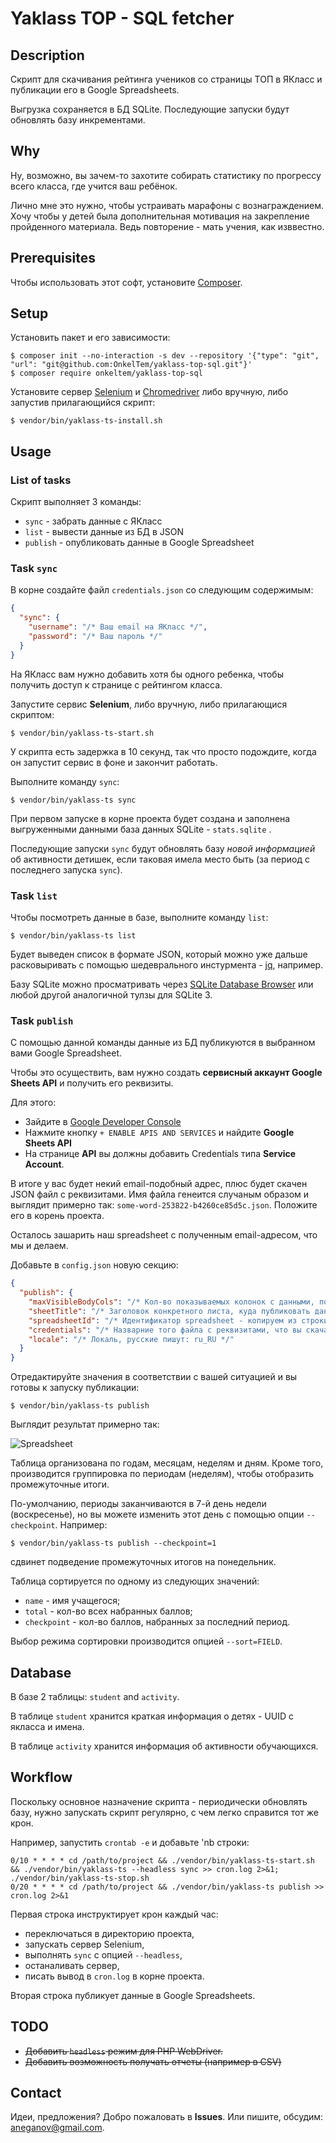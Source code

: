 # Yaklass TOP - SQL fetcher

## Description

Скрипт для скачивания рейтинга учеников со страницы ТОП в ЯКласс и публикации
его в Google Spreadsheets.

Выгрузка сохраняется в БД SQLite. Последующие запуски будут обновлять базу инкрементами.

## Why

Ну, возможно, вы зачем-то захотите собирать статистику по прогрессу всего класса,
где учится ваш ребёнок.

Лично мне это нужно, чтобы устраивать марафоны с вознаграждением. Хочу чтобы
у детей была дополнительная мотивация на закрепление пройденного материала.
Ведь повторение - мать учения, как изввестно.

## Prerequisites

Чтобы использовать этот софт, установите [Composer](https://getcomposer.org/).

## Setup

Установить пакет и его зависимости:

```
$ composer init --no-interaction -s dev --repository '{"type": "git", "url": "git@github.com:OnkelTem/yaklass-top-sql.git"}'
$ composer require onkeltem/yaklass-top-sql
```

Установите сервер [Selenium](http://selenium-release.storage.googleapis.com/index.html)
и [Chromedriver](https://sites.google.com/a/chromium.org/chromedriver/downloads) либо вручную,
либо запустив прилагающийся скрипт:

```
$ vendor/bin/yaklass-ts-install.sh
```

## Usage

### List of tasks

Скрипт выполняет 3 команды:

* `sync` - забрать данные с ЯКласс
* `list` - вывести данные из БД в JSON
* `publish` - опубликовать данные в Google Spreadsheet

### Task `sync`

В корне создайте файл `credentials.json` со следующим содержимым:

```json
{
  "sync": {
    "username": "/* Ваш email на ЯКласс */",
    "password": "/* Ваш пароль */"
  }
}
```

На ЯКласс вам нужно добавить хотя бы одного ребенка, чтобы получить доступ к странице с рейтингом класса.

Запустите сервис **Selenium**, либо вручную, либо прилагающися скриптом:

```
$ vendor/bin/yaklass-ts-start.sh
```

У скрипта есть задержка в 10 секунд, так что просто подождите, когда он запустит сервис в фоне и закончит работать.

Выполните команду `sync`:

```
$ vendor/bin/yaklass-ts sync
```

При первом запуске в корне проекта будет создана и заполнена выгруженными данными база данных
SQLite - `stats.sqlite` .

Последующие запуски `sync` будут обновлять базу *новой информацией* об активности
детишек, если таковая имела место быть (за период с последнего запуска `sync`). 

### Task `list`

Чтобы посмотреть данные в базе, выполните команду `list`:

```
$ vendor/bin/yaklass-ts list
```

Будет выведен список в формате JSON, который можно уже дальше расковыривать с помощью
шедеврального инстурмента - [jq](https://stedolan.github.io/jq/), например.

Базу SQLite можно просматривать через
[SQLite Database Browser](https://sqlitebrowser.org/) или любой другой аналогичной
тулзы для SQLite 3.

### Task `publish`

С помощью данной команды данные из БД публикуются в выбранном вами Google Spreadsheet.

Чтобы это осуществить, вам нужно создать **сервисный аккаунт Google Sheets API** и
получить его реквизиты.

Для этого:

* Зайдите в [Google Developer Console](https://console.developers.google.com/)
* Нажмите кнопку `+ ENABLE APIS AND SERVICES` и найдите **Google Sheets API**
* На странице **API** вы должны добавить Credentials типа **Service Account**.

В итоге у вас будет некий email-подобный адрес, плюс будет скачен JSON файл с реквизитами.
Имя файла генеится случаным образом и выглядит примерно так: `some-word-253822-b4260ce85d5c.json`.
Положите его в корень проекта.

Осталось зашарить наш spreadsheet с полученным email-адресом, что мы и делаем.

Добавьте в `config.json` новую секцию:

```json
{
  "publish": {
    "maxVisibleBodyCols": "/* Кол-во показываемых колонок с данными, по-умолчанию: 50 */",
    "sheetTitle": "/* Заголовок конкретного листа, куда публиковать данные */",
    "spreadsheetId": "/* Идентификатор spreadsheet - копируем из строки адреса */",
    "credentials": "/* Назварние того файла с реквизитами, что вы скачали, например: some-word-253822-b4260ce85d5c.json */",
    "locale": "/* Локаль, русские пишут: ru_RU */"
  }
}
```

Отредактируйте значения в соответствии с вашей ситуацией и вы готовы к запуску публикации:

```
$ vendor/bin/yaklass-ts publish
```

Выглядит результат примерно так:

![Spreadsheet](https://i.gyazo.com/e96e34aaa32b2052baa9802a85462b32.png)

Таблица организована по годам, месяцам, неделям и дням.
Кроме того, производится группировка по периодам (неделям), чтобы
отобразить промежуточные итоги.

По-умолчанию, периоды заканчиваются в 7-й день недели (воскресенье),
но вы можете изменить этот день с помощью опции `--checkpoint`. Например:

```
$ vendor/bin/yaklass-ts publish --checkpoint=1
```

сдвинет подведение промежуточных итогов на понедельник.

Таблица сортируется по одному из следующих значений:

* `name` - имя учащегося;
* `total` - кол-во всех набранных баллов;
* `checkpoint` - кол-во баллов, набранных за последний период.

Выбор режима сортировки производится опцией `--sort=FIELD`.


## Database

В базе 2 таблицы: `student` and `activity`.

В таблице `student` хранится краткая информация о детях - UUID с якласса и имена.

В таблице `activity` хранится информация об активности обучающихся.

## Workflow

Поскольку основное назначение скрипта - периодически обновлять базу, нужно
запускать скрипт регулярно, с чем легко справится тот же крон.

Например, запустить `crontab -e` и добавьте 'nb строки:
 
```
0/10 * * * * cd /path/to/project && ./vendor/bin/yaklass-ts-start.sh && ./vendor/bin/yaklass-ts --headless sync >> cron.log 2>&1; ./vendor/bin/yaklass-ts-stop.sh
0/20 * * * * cd /path/to/project && ./vendor/bin/yaklass-ts publish >> cron.log 2>&1
```

Первая строка инструктирует крон каждый час:

* переключаться в директорию проекта,
* запускать сервер Selenium,
* выполнять `sync` с опцией `--headless`,
* останаливать сервер,
* писать вывод в `cron.log` в корне проекта.

Вторая строка публикует данные в Google Spreadsheets.

## TODO

* ~~Добавить `headless` режим для PHP WebDriver.~~
* ~~Добавить возможность получать отчеты (например в CSV)~~

## Contact

Идеи, предложения? Добро пожаловать в **Issues**. Или пишите, обсудим: aneganov@gmail.com.


